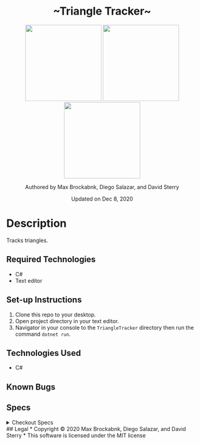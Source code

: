 <h1 align="center">~Triangle Tracker~</h1>
<div align="center">
<img src="https://github.com/MaxBrockbank.png" width="200px" height="auto" >
<img src="https://github.com/Dave-Sterry.png" width="200px" height="auto" >
<img src="https://github.com/diegosalazar343.png" width="200px" height="auto" >
</div>
<p align="center">Authored by Max Brockabnk, Diego Salazar, and David Sterry</p>
<p align="center">Updated on Dec 8, 2020</p>

# Description

Tracks triangles.

## Required Technologies
* C#
* Text editor

## Set-up Instructions
1. Clone this repo to your desktop.
2. Open project directory in your text editor.
3. Navigator in your console to the `TriangleTracker` directory then run the command `dotnet run`.

## Technologies Used
* C#

## Known Bugs

## Specs
<details>

<summary> Checkout Specs</summary>

| Test  | Input | Output  |
| :--- | :---: |  :---:  |
| 1.Take in user input for 3 sides and set to variables | 1, 2, 3 |  string a=1 , string b=2, string c=3|
| 2. |  |  |
</details>
## Legal
* Copyright © 2020 Max Brockabnk, Diego Salazar, and David Sterry
* This software is licensed under the MIT license
